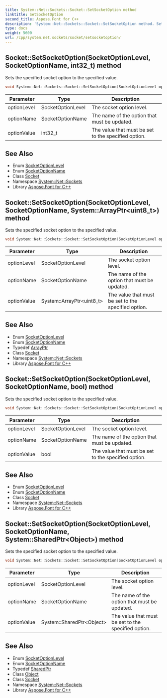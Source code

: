 ```yaml
---
title: System::Net::Sockets::Socket::SetSocketOption method
linktitle: SetSocketOption
second_title: Aspose.Font for C++
description: 'System::Net::Sockets::Socket::SetSocketOption method. Sets the specified socket option to the specified value in C++.'
type: docs
weight: 5600
url: /cpp/system.net.sockets/socket/setsocketoption/
---
```

## Socket::SetSocketOption(SocketOptionLevel, SocketOptionName, int32_t) method


Sets the specified socket option to the specified value.

```cpp
void System::Net::Sockets::Socket::SetSocketOption(SocketOptionLevel optionLevel, SocketOptionName optionName, int32_t optionValue)
```


| Parameter | Type | Description |
| --- | --- | --- |
| optionLevel | SocketOptionLevel | The socket option level. |
| optionName | SocketOptionName | The name of the option that must be updated. |
| optionValue | int32_t | The value that must be set to the specified option. |

## See Also

* Enum [SocketOptionLevel](../../socketoptionlevel/)
* Enum [SocketOptionName](../../socketoptionname/)
* Class [Socket](../)
* Namespace [System::Net::Sockets](../../)
* Library [Aspose.Font for C++](../../../)
## Socket::SetSocketOption(SocketOptionLevel, SocketOptionName, System::ArrayPtr\<uint8_t\>) method


Sets the specified socket option to the specified value.

```cpp
void System::Net::Sockets::Socket::SetSocketOption(SocketOptionLevel optionLevel, SocketOptionName optionName, System::ArrayPtr<uint8_t> optionValue)
```


| Parameter | Type | Description |
| --- | --- | --- |
| optionLevel | SocketOptionLevel | The socket option level. |
| optionName | SocketOptionName | The name of the option that must be updated. |
| optionValue | System::ArrayPtr\<uint8_t\> | The value that must be set to the specified option. |

## See Also

* Enum [SocketOptionLevel](../../socketoptionlevel/)
* Enum [SocketOptionName](../../socketoptionname/)
* Typedef [ArrayPtr](../../../system/arrayptr/)
* Class [Socket](../)
* Namespace [System::Net::Sockets](../../)
* Library [Aspose.Font for C++](../../../)
## Socket::SetSocketOption(SocketOptionLevel, SocketOptionName, bool) method


Sets the specified socket option to the specified value.

```cpp
void System::Net::Sockets::Socket::SetSocketOption(SocketOptionLevel optionLevel, SocketOptionName optionName, bool optionValue)
```


| Parameter | Type | Description |
| --- | --- | --- |
| optionLevel | SocketOptionLevel | The socket option level. |
| optionName | SocketOptionName | The name of the option that must be updated. |
| optionValue | bool | The value that must be set to the specified option. |

## See Also

* Enum [SocketOptionLevel](../../socketoptionlevel/)
* Enum [SocketOptionName](../../socketoptionname/)
* Class [Socket](../)
* Namespace [System::Net::Sockets](../../)
* Library [Aspose.Font for C++](../../../)
## Socket::SetSocketOption(SocketOptionLevel, SocketOptionName, System::SharedPtr\<Object\>) method


Sets the specified socket option to the specified value.

```cpp
void System::Net::Sockets::Socket::SetSocketOption(SocketOptionLevel optionLevel, SocketOptionName optionName, System::SharedPtr<Object> optionValue)
```


| Parameter | Type | Description |
| --- | --- | --- |
| optionLevel | SocketOptionLevel | The socket option level. |
| optionName | SocketOptionName | The name of the option that must be updated. |
| optionValue | System::SharedPtr\<Object\> | The value that must be set to the specified option. |

## See Also

* Enum [SocketOptionLevel](../../socketoptionlevel/)
* Enum [SocketOptionName](../../socketoptionname/)
* Typedef [SharedPtr](../../../system/sharedptr/)
* Class [Object](../../../system/object/)
* Class [Socket](../)
* Namespace [System::Net::Sockets](../../)
* Library [Aspose.Font for C++](../../../)
